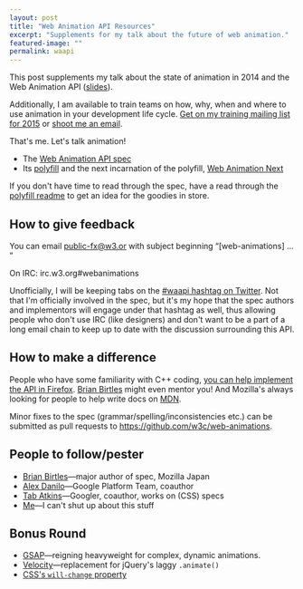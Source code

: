 ```yaml
---
layout: post
title: "Web Animation API Resources"
excerpt: "Supplements for my talk about the future of web animation."
featured-image: ""
permalink: waapi
---
```


This post supplements my talk about the state of animation in 2014 and the Web Animation API ([slides](http://www.slideshare.net/CrowChick/state-of-the-animation-2014)).

Additionally, I am available to train teams on how, why, when and where to use animation in your development life cycle. [Get on my training mailing list for 2015](http://eepurl.com/7AgAL) or [shoot me an email](mailto:rachelnabors@gmail.com).

That's me. Let's talk animation!

* The [Web Animation API spec](http://w3c.github.io/web-animations/)
* Its [polyfill](https://github.com/web-animations/web-animations-js) and the next incarnation of the polyfill, [Web Animation Next](https://github.com/web-animations/web-animations-next)

If you don't have time to read through the spec, have a read through the [polyfill readme](https://github.com/web-animations/web-animations-js#readme) to get an idea for the goodies in store.

## How to give feedback
You can email <public-fx@w3.or> with subject beginning &ldquo;[web-animations] &hellip; &rdquo;

On IRC:
irc.w3.org#webanimations

Unofficially, I will be keeping tabs on the [#waapi hashtag on Twitter](https://twitter.com/search?q=%23waapi&src=typd). Not that I'm officially involved in the spec, but it's my hope that the spec authors and implementors will engage under that hashtag as well, thus allowing people who don't use IRC (like designers) and don't want to be a part of a long email chain to keep up to date with the discussion surrounding this API.

## How to make a difference
People who have some familiarity with C++ coding, [you can help implement the API in Firefox](https://developer.mozilla.org/en-US/docs/Introduction). [Brian Birtles](bbirtles@mozilla.com) might even mentor you! And Mozilla's always looking for people to help write docs on [MDN](https://developer.mozilla.org).

Minor fixes to the spec (grammar/spelling/inconsistencies etc.) can be submitted as pull requests to <https://github.com/w3c/web-animations>.

## People to follow/pester
* [Brian Birtles](https://twitter.com/brianskold)&mdash;major author of spec, Mozilla Japan
* [Alex Danilo](https://twitter.com/alexanderdanilo)&mdash;Google Platform Team, coauthor
* [Tab Atkins](https://twitter.com/tabatkins)&mdash;Googler, coauthor, works on (CSS) specs
* [Me](https://twitter.com/rachelnabors)&mdash;I can't shut up about this stuff

## Bonus Round
* [GSAP](http://www.greensock.com/)&mdash;reigning heavyweight for complex, dynamic animations.
* [Velocity](http://julian.com/research/velocity/)&mdash;replacement for jQuery's laggy `.animate()`
* [CSS's `will-change` property](https://dev.opera.com/articles/css-will-change-property/)